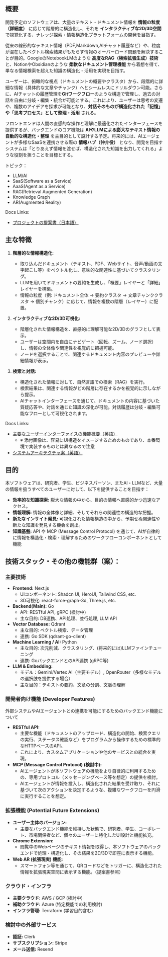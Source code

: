 ## 概要

開発予定のソフトウェアは、大量のテキスト・ドキュメント情報を **情報の粒度（詳細度）** に応じて階層的に構造化し、それを **インタラクティブな2D/3D空間** で視覚化する、ナレッジ探索・情報構造化プラットフォームの開発を目指す。

従来の線形的なテキスト情報（PDF,Markdown,AIチャット履歴など）や、粒度が混在したベクトル検索結果がもたらす情報のオーバーロード問題を解決することが目的。GoogleのNotebookLMのような **高度なRAG（検索拡張生成）技術** と、NotionやObsidianのような **柔軟なドキュメント管理機能** から着想を得て、単なる情報検索を超えた知識の構造化・活用を実現を目指す。

ユーザーは、俯瞰的な視点（ドキュメントの概要やクラスタ）から、段階的に詳細な情報（具体的な文章やチャンク）へとシームレスにドリルダウン可能。さらに、AIチャットの履歴管理を**Gitワークフロー**のような構造で管理し、過去の対話を自由に分岐・編集・統合が可能とする。これにより、ユーザーは思考の変遷や、複数のアイデアを探求が可能となり、**対話そのものが構造化された「記憶」や「思考プロセス」として整理・活用** される。

フロントエンドは人間の直感的な操作と理解に最適化されたインターフェースを提供するが、バックエンドのコア機能は **AIやLLMによる膨大なテキスト情報の自動的な構造化・整理** を主目的として設計する予定。将来的には、AIエージェントが多様なSaaSを連携させる際の **情報ハブ（仲介役）** となり、開発を目指すシステムは「とりあえず情報を渡せば、構造化された知識を出力してくれる」ような役割を担うことを目標とする。

トピック：
- LLM/AI
- SaaS(Software as a Service)
- AaaS(Agent as a Service)
- RAG(Retrieval Augmented Generation)
- Knowledge Graph
- AR(Augmented Reality)


Docs Links:
- [プロジェクトの提案書（日本語）](docs/proposal_ja.md)



## 主な特徴

1.  **階層的な情報構造化:**
    *   取り込んだドキュメント（テキスト、PDF、Webサイト、音声/動画の文字起こし等）をベクトル化し、意味的な関連性に基づいてクラスタリング。
    *   LLMを用いてドキュメントの要約を生成し、「概要」レイヤーと「詳細」レイヤーを構築。
    *   情報の粒度（例: ドキュメント全体 -> 要約クラスタ -> 文章チャンククラスタ -> 個別チャンク）に応じて、情報を複数の階層（レイヤー）に配置。

2.  **インタラクティブな2D/3D可視化:**
    *   階層化された情報構造を、直感的に理解可能な2D/3Dのグラフとして表示。
    *   ユーザーは空間内を自由にナビゲート（回転、ズーム、ノード選択）し、情報の全体像や関連性を視覚的に把握可能。
    *   ノードを選択することで、関連するドキュメント内容のプレビューや詳細情報が表示。

3.  **検索と対話:**
    *   構造化された情報に対して、自然言語での検索（RAG）を実行。
    *   検索結果は、関連する情報がどの階層に存在するかを視覚的に示しながら提示。
    *   AIチャットインターフェースを通じて、ドキュメントの内容に基づいた質疑応答や、対話を通じた知識の深化が可能。対話履歴は分岐・編集可能なフローとして可視化されます。

Docs Links:
- [主要なユーザーインターファイスの機能概要（英語）](docs/req_frontend.md)
    - ※ 添付画像は、容易にUI構造をイメージするためのものであり、本番環境で実装するものとは異なるので注意
- [システムアーキテクチャ案（英語）](docs/sys_architecture.md)


## 目的
本ソフトウェアは、研究者、学生、ビジネスパーソン、またAI・LLMなど、大量の情報を扱うすべてのユーザーに対して、以下を提供することを目指す：
*   **効率的な知識探索:** 膨大な情報の中から、目的の情報へ直感的かつ迅速なアクセス。
*   **情報理解:** 情報の全体像と詳細、そしてそれらの関連性の構造的な把握。
*   **新たなインサイト発見:** 可視化された情報構造の中から、予期せぬ関連性や新たな知識を発見する機会を創出。
*   **知識基盤:** API や MCP (Message Control Protocol) を通じて、AIが自律的に情報を構造化・検索・理解するためのワークフローコンポーネントとして機能

## 技術スタック・その他の機能群（案）：
### 主要技術
*   **Frontend:** Next.js
    *   UIコンポーネント: Shadcn UI, HeroUI, Tailwind CSS, etc.
    *   3D可視化: react-force-graph-3d, Three.js, etc.
*   **Backend(Main):** Go
    *   API: RESTful API, gRPC (検討中)
    *   主な目的: DB連携、API処理、並行処理, LLM API
*   **Vector Database:** Qdrant
    *   主な目的: ベクトル検索、データ管理
    *   連携: Go SDK (qdrant-go-client)
*   **Machine Learning / AI:** Python
    *   主な目的: 次元削減、クラスタリング、(将来的には)LLMファインチューニング
    *   連携: GoバックエンドとのAPI連携 (gRPC等)
*   **LLM & Embedding:** 
    *   モデル：Gemini/Vertex AI（主要モデル）, OpenRouter（多様なモデルの選択肢を提供する場合）
    *   主な目的：テキストの要約、文章の分割、文脈の理解

### 開発者向け機能 (Developer Features)
外部システムやAIエージェントとの連携を可能にするためのバックエンド機能について
*   **RESTful API:**
    *   主要な機能（ドキュメントのアップロード、構造化の開始、検索クエリの実行、ステータス確認など）をプログラムから操作するための標準的なHTTPベースのAPI。
    *   これにより、カスタムアプリケーションや他のサービスとの統合を実現。
*   **MCP (Message Control Protocol) (検討中):**
    *   AIエージェントが本ソフトウェアの機能をより自律的に利用するための、専用プロトコル（メッセージングベース等を想定）の提供を検討。
    *   AIエージェントが情報を投入し、構造化された結果を受け取り、それに基づいて次のアクションを決定するような、複雑なワークフローを円滑に実行することを想定。

### 拡張機能 (Potential Future Extensions)
*   **ユーザー主体のバージョン:**
    *   主要なバックエンド機能を維持した状態で、研究者、学生、コーポレート、市場関係者など、個々のユーザーに特化したUI設計と機能拡充。
*   **Chrome Extension:**
    *   閲覧中のWebページのテキスト情報を取得し、本ソフトウェアのバックエンドで処理・構造化し、その結果を2D/3Dで即座に表示する機能。
*   **Web AR (拡張現実) 機能:**
    *   スマートフォン等を通じて、QRコードなどをトリガーに、構造化された情報を拡張現実空間に表示する機能。（提案書参照）


### クラウド・インフラ
*   **主要クラウド:** AWS / GCP (検討中)
*   **補助クラウド:** Azure (特定機能での利用検討)
*   **インフラ管理:** Terraform (学習目的含む)

### 検討中の外部サービス
*   **認証:** Clerk
*   **サブスクリプション:** Stripe
*   **メール送信:** Resend
